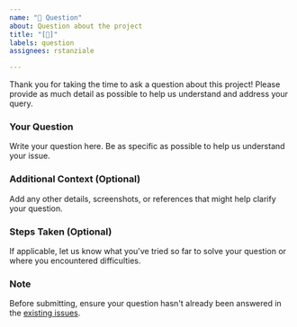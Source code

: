 ```yaml
---
name: "💭 Question"
about: Question about the project
title: "[💭]"
labels: question
assignees: rstanziale

---
```


Thank you for taking the time to ask a question about this project! Please provide as much detail as possible to help us understand and address your query.

### Your Question
Write your question here. Be as specific as possible to help us understand your issue.

### Additional Context (Optional)
Add any other details, screenshots, or references that might help clarify your question.

### Steps Taken (Optional)
If applicable, let us know what you've tried so far to solve your question or where you encountered difficulties.

### Note
Before submitting, ensure your question hasn't already been answered in the [existing issues](https://github.com/rstanziale/ez-flow/issues).
